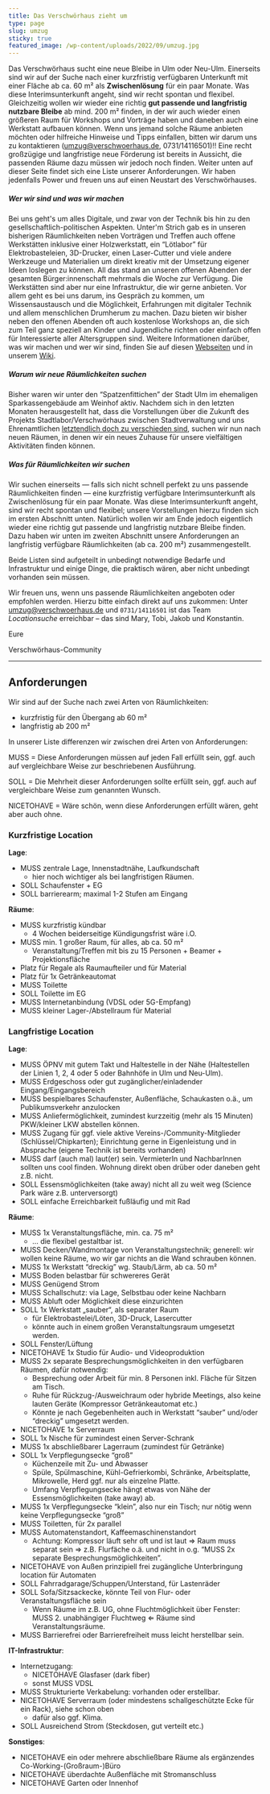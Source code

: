 ```yaml
---
title: Das Verschwörhaus zieht um
type: page
slug: umzug
sticky: true
featured_image: /wp-content/uploads/2022/09/umzug.jpg
---
```


Das Verschwörhaus sucht eine neue Bleibe in Ulm oder Neu-Ulm. Einerseits sind wir auf der Suche nach einer kurzfristig verfügbaren Unterkunft mit einer Fläche ab ca. 60 m² als __Zwischenlösung__ für ein paar Monate. Was diese Interimsunterkunft angeht, sind wir recht spontan und flexibel. Gleichzeitig wollen wir wieder eine richtig __gut passende und langfristig nutzbare Bleibe__ ab mind. 200 m² finden, in der wir auch wieder einen größeren Raum für Workshops und Vorträge haben und daneben auch eine Werkstatt aufbauen können. Wenn uns jemand solche Räume anbieten möchten oder hilfreiche Hinweise und Tipps einfallen, bitten wir darum uns zu kontaktieren (umzug@verschwoerhaus.de, 0731/14116501)!!
Eine recht großzügige und langfristige neue Förderung ist bereits in Aussicht, die passenden Räume dazu müssen wir jedoch noch finden. Weiter unten auf dieser Seite findet sich eine Liste unserer Anforderungen. Wir haben jedenfalls Power und freuen uns auf einen Neustart des Verschwörhauses.

##### Wer wir sind und was wir machen

Bei uns geht's um alles Digitale, und zwar von der Technik bis hin zu den gesellschaftlich-politischen Aspekten. Unter'm Strich gab es in unseren bisherigen Räumlichkeiten neben Vorträgen und Treffen auch offene Werkstätten inklusive einer Holzwerkstatt, ein “Lötlabor” für Elektrobasteleien, 3D-Drucker, einen Laser-Cutter und viele andere Werkzeuge und Materialien um direkt kreativ mit der Umsetzung eigener Ideen loslegen zu können. All das stand an unseren offenen Abenden der gesamten Bürger:innenschaft mehrmals die Woche zur Verfügung. Die Werkstätten sind aber nur eine Infrastruktur, die wir gerne anbieten. Vor allem geht es bei uns darum, ins Gespräch zu kommen, um Wissensaustausch und die Möglichkeit, Erfahrungen mit digitaler Technik und allem menschlichen Drumherum zu machen. Dazu bieten wir bisher neben den offenen Abenden oft auch kostenlose Workshops an, die sich zum Teil ganz speziell an Kinder und Jugendliche richten oder einfach offen für Interessierte aller Altersgruppen sind. Weitere Informationen darüber, was wir machen und wer wir sind, finden Sie auf diesen [Webseiten](https://verschwoerhaus.de) und in unserem [Wiki](https://wiki.verschwoerhaus.de).

##### Warum wir neue Räumlichkeiten suchen

Bisher waren wir unter den “Spatzenfittichen” der Stadt Ulm im ehemaligen Sparkassengebäude am Weinhof aktiv. Nachdem sich in den letzten Monaten herausgestellt hat, dass die Vorstellungen über die Zukunft des Projekts Stadtlabor/Verschwörhaus zwischen Stadtverwaltung und uns Ehrenamtlichen [letztendlich doch zu verschieden sind](https://verschwoerhaus.de/das-verschwoerhaus-zieht-um/), suchen wir nun nach neuen Räumen, in denen wir ein neues Zuhause für unsere vielfältigen Aktivitäten finden können.

##### Was für Räumlichkeiten wir suchen

Wir suchen einerseits — falls sich nicht schnell perfekt zu uns passende Räumlichkeiten finden — eine kurzfristig verfügbare Interimsunterkunft als Zwischenlösung für ein paar Monate. Was diese Interimsunterkunft angeht, sind wir recht spontan und flexibel; unsere Vorstellungen hierzu finden sich im ersten Abschnitt unten.
Natürlich wollen wir am Ende jedoch eigentlich wieder eine richtig gut passende und langfristig nutzbare Bleibe finden. Dazu haben wir unten im zweiten Abschnitt unsere Anforderungen an langfristig verfügbare Räumlichkeiten (ab ca. 200 m²) zusammengestellt. 

Beide Listen sind aufgeteilt in unbedingt notwendige Bedarfe und Infrastruktur und einige Dinge, die praktisch wären, aber nicht unbedingt vorhanden sein müssen.

Wir freuen uns, wenn uns passende Räumlichkeiten angeboten oder empfohlen werden. Hierzu bitte einfach direkt auf uns zukommen: Unter umzug@verschwoerhaus.de und ```0731/14116501``` ist das Team _Locationsuche_ erreichbar – das sind Mary, Tobi, Jakob und Konstantin.

Eure

Verschwörhaus-Community


---


## Anforderungen

Wir sind auf der Suche nach zwei Arten von Räumlichkeiten:
* kurzfristig für den Übergang ab 60 m²
* langfristig ab 200 m²

In unserer Liste differenzen wir zwischen drei Arten von Anforderungen:

MUSS = Diese Anforderungen müssen auf jeden Fall erfüllt sein, ggf. auch auf vergleichbare Weise zur beschriebenen Ausführung.

SOLL = Die Mehrheit dieser Anforderungen sollte erfüllt sein, ggf. auch auf vergleichbare Weise zum genannten Wunsch.

NICETOHAVE = Wäre schön, wenn diese Anforderungen erfüllt wären, geht aber auch ohne.


### Kurzfristige Location

__Lage__:
* MUSS zentrale Lage, Innenstadtnähe, Laufkundschaft
   * hier noch wichtiger als bei langfristigen Räumen.
* SOLL Schaufenster + EG
* SOLL barrierearm; maximal 1-2 Stufen am Eingang 

__Räume__:
* MUSS kurzfristig kündbar
   * 4 Wochen beiderseitige Kündigungsfrist wäre i.O.
* MUSS min. 1 großer Raum, für alles, ab ca. 50 m²
   * Veranstaltung/Treffen mit bis zu 15 Personen + Beamer + Projektionsfläche
* Platz für Regale als Raumaufteiler und für Material
* Platz für 1x Getränkeautomat
* MUSS Toilette
* SOLL Toilette im EG
* MUSS Internetanbindung (VDSL oder 5G-Empfang)
* MUSS kleiner Lager-/Abstellraum für Material



### Langfristige Location

__Lage__:
* MUSS ÖPNV mit gutem Takt und Haltestelle in der Nähe (Haltestellen der Linien 1, 2, 4 oder 5 oder Bahnhöfe in Ulm und Neu-Ulm).
* MUSS Erdgeschoss oder gut zugänglicher/einladender Eingang/Eingangsbereich
* MUSS bespielbares Schaufenster, Außenfläche, Schaukasten o.ä., um Publikumsverkehr anzulocken
* MUSS Anliefermöglichkeit, zumindest kurzzeitig (mehr als 15 Minuten) PKW/kleiner LKW abstellen können.
* MUSS Zugang für ggf. viele aktive Vereins-/Community-Mitglieder (Schlüssel/Chipkarten); Einrichtung gerne in Eigenleistung und in Absprache (eigene Technik ist bereits vorhanden)
* MUSS darf (auch mal) laut(er) sein. VermieterIn und NachbarInnen sollten uns cool finden. Wohnung direkt oben drüber oder daneben geht z.B. nicht.
* SOLL Essensmöglichkeiten (take away) nicht all zu weit weg (Science Park wäre z.B. unterversorgt)
* SOLL einfache Erreichbarkeit fußläufig und mit Rad

__Räume__:
* MUSS 1x Veranstaltungsfläche, min. ca. 75 m²
   * … die flexibel gestaltbar ist.
* MUSS Decken/Wandmontage von Veranstaltungstechnik; generell: wir wollen keine Räume, wo wir gar nichts an die Wand schrauben können.
* MUSS 1x Werkstatt “dreckig” wg. Staub/Lärm, ab ca. 50 m²
* MUSS Boden belastbar für schwereres Gerät
* MUSS Genügend Strom
* MUSS Schallschutz: via Lage, Selbstbau oder keine Nachbarn
* MUSS Abluft oder Möglichkeit diese einzurichten
* SOLL 1x Werkstatt „sauber“, als separater Raum
   * für Elektrobastelei/Löten, 3D-Druck, Lasercutter
   * könnte auch in einem großen Veranstaltungsraum umgesetzt werden.
* SOLL Fenster/Lüftung
* NICETOHAVE 1x Studio für Audio- und Videoproduktion
* MUSS 2x separate Besprechungsmöglichkeiten in den verfügbaren Räumen, dafür notwendig:
   * Besprechung oder Arbeit für min. 8 Personen inkl. Fläche für Sitzen am Tisch.
   * Ruhe für Rückzug-/Ausweichraum oder hybride Meetings, also keine lauten Geräte (Kompressor Getränkeautomat etc.)
   * Könnte je nach Gegebenheiten auch in Werkstatt “sauber” und/oder “dreckig” umgesetzt werden.
* NICETOHAVE 1x Serverraum
* SOLL 1x Nische für zumindest einen Server-Schrank
* MUSS 1x abschließbarer Lagerraum (zumindest für Getränke)
* SOLL 1x Verpflegungsecke “groß”
   * Küchenzeile mit Zu- und Abwasser
   * Spüle, Spülmaschine, Kühl-Gefrierkombi, Schränke, Arbeitsplatte, Mikrowelle, Herd ggf. nur als einzelne Platte.
   * Umfang Verpflegungsecke hängt etwas von Nähe der Essensmöglichkeiten (take away) ab.
* MUSS 1x Verpflegungsecke “klein”, also nur ein Tisch; nur nötig wenn keine Verpflegungsecke “groß”
* MUSS Toiletten, für 2x parallel
* MUSS Automatenstandort, Kaffeemaschinenstandort
   * Achtung: Kompressor läuft sehr oft und ist laut ⇒ Raum muss separat sein ⇒ z.B. Flurfäche o.ä. und nicht in o.g. “MUSS 2x separate Besprechungsmöglichkeiten”.
* NICETOHAVE von Außen prinzipiell frei zugängliche Unterbringung location für Automaten
* SOLL Fahrradgarage/Schuppen/Unterstand, für Lastenräder
* SOLL Sofa/Sitzsackecke, könnte Teil von Flur- oder Veranstaltungsfläche sein
   * Wenn Räume im z.B. UG, ohne Fluchtmöglichkeit über Fenster: MUSS 2. unabhängiger Fluchtweg ⇐ Räume sind Veranstaltungsräume.
* MUSS Barrierefrei oder Barrierefreiheit muss leicht herstellbar sein.

__IT-Infrastruktur__:
* Internetzugang:
   * NICETOHAVE Glasfaser (dark fiber)
   * sonst MUSS VDSL
* MUSS Strukturierte Verkabelung: vorhanden oder erstellbar.
* NICETOHAVE Serverraum (oder mindestens schallgeschützte Ecke für ein Rack), siehe schon oben
   * dafür also ggf. Klima.
* SOLL Ausreichend Strom (Steckdosen, gut verteilt etc.)

__Sonstiges__:
* NICETOHAVE ein oder mehrere abschließbare Räume als ergänzendes Co-Working-(Großraum-)Büro
* NICETOHAVE überdachte Außenfläche mit Stromanschluss
* NICETOHAVE Garten oder Innenhof

